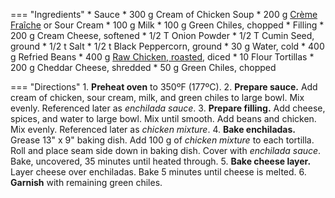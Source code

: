 === "Ingredients"
    * Sauce
        * 300 g Cream of Chicken Soup
        * 200 g [Crème Fraîche](../sauces/creme-fraiche.md) or Sour Cream
        * 100 g Milk
        * 100 g Green Chiles, chopped
    * Filling
        * 200 g Cream Cheese, softened
        * 1/2 T Onion Powder
        * 1/2 T Cumin Seed, ground
        * 1/2 t Salt
        * 1/2 t Black Peppercorn, ground
        * 30 g Water, cold
        * 400 g Refried Beans
        * 400 g [Raw Chicken, roasted](../meats/poultry/oven-roasted-chicken/bbrrr-chicken-breast.md), diced
    * 10 Flour Tortillas
    * 200 g Cheddar Cheese, shredded
    * 50 g Green Chiles, chopped

=== "Directions"
    1. **Preheat oven** to 350ºF (177ºC).
    2. **Prepare sauce.** Add cream of chicken, sour cream, milk, and green chiles to large bowl. Mix evenly. Referenced later as *enchilada sauce*.
    3. **Prepare filling.** Add cheese, spices, and water to large bowl. Mix until smooth. Add beans and chicken. Mix evenly. Referenced later as *chicken mixture*.
    4. **Bake enchiladas.** Grease 13" x 9" baking dish. Add 100 g of *chicken mixture* to each tortilla. Roll and place seam side down in baking dish. Cover with *enchilada sauce*. Bake, uncovered, 35 minutes until heated through.
    5. **Bake cheese layer.** Layer cheese over enchiladas. Bake 5 minutes until cheese is melted.
    6. **Garnish** with remaining green chiles.

[^1]: Vogt, Brenda.
[^2]:
    ["Creamy Chicken Enchiladas."](https://www.tasteofhome.com/recipes/creamy-chicken-enchiladas/) *Taste of Home.* 10 April 2008.
